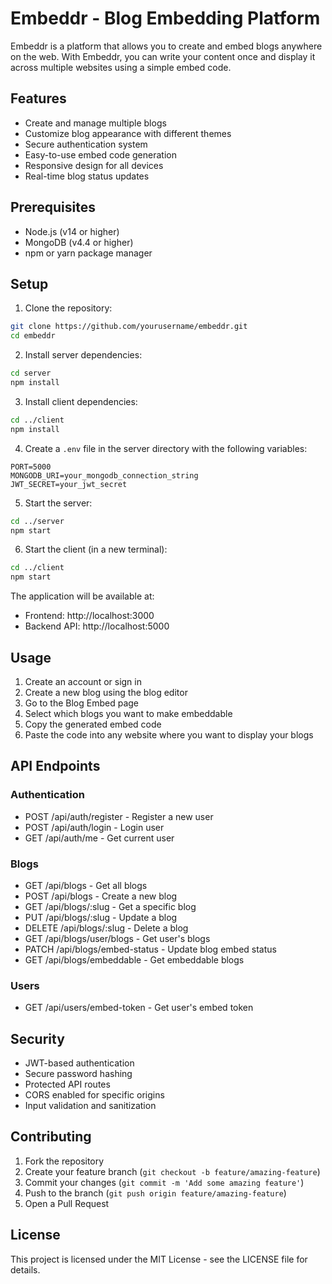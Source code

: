 # Embeddr - Blog Embedding Platform

Embeddr is a platform that allows you to create and embed blogs anywhere on the web. With Embeddr, you can write your content once and display it across multiple websites using a simple embed code.

## Features

- Create and manage multiple blogs
- Customize blog appearance with different themes
- Secure authentication system
- Easy-to-use embed code generation
- Responsive design for all devices
- Real-time blog status updates

## Prerequisites

- Node.js (v14 or higher)
- MongoDB (v4.4 or higher)
- npm or yarn package manager

## Setup

1. Clone the repository:
```bash
git clone https://github.com/yourusername/embeddr.git
cd embeddr
```

2. Install server dependencies:
```bash
cd server
npm install
```

3. Install client dependencies:
```bash
cd ../client
npm install
```

4. Create a `.env` file in the server directory with the following variables:
```
PORT=5000
MONGODB_URI=your_mongodb_connection_string
JWT_SECRET=your_jwt_secret
```

5. Start the server:
```bash
cd ../server
npm start
```

6. Start the client (in a new terminal):
```bash
cd ../client
npm start
```

The application will be available at:
- Frontend: http://localhost:3000
- Backend API: http://localhost:5000

## Usage

1. Create an account or sign in
2. Create a new blog using the blog editor
3. Go to the Blog Embed page
4. Select which blogs you want to make embeddable
5. Copy the generated embed code
6. Paste the code into any website where you want to display your blogs

## API Endpoints

### Authentication
- POST /api/auth/register - Register a new user
- POST /api/auth/login - Login user
- GET /api/auth/me - Get current user

### Blogs
- GET /api/blogs - Get all blogs
- POST /api/blogs - Create a new blog
- GET /api/blogs/:slug - Get a specific blog
- PUT /api/blogs/:slug - Update a blog
- DELETE /api/blogs/:slug - Delete a blog
- GET /api/blogs/user/blogs - Get user's blogs
- PATCH /api/blogs/embed-status - Update blog embed status
- GET /api/blogs/embeddable - Get embeddable blogs

### Users
- GET /api/users/embed-token - Get user's embed token

## Security

- JWT-based authentication
- Secure password hashing
- Protected API routes
- CORS enabled for specific origins
- Input validation and sanitization

## Contributing

1. Fork the repository
2. Create your feature branch (`git checkout -b feature/amazing-feature`)
3. Commit your changes (`git commit -m 'Add some amazing feature'`)
4. Push to the branch (`git push origin feature/amazing-feature`)
5. Open a Pull Request

## License

This project is licensed under the MIT License - see the LICENSE file for details. 